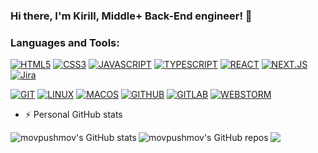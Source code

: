 ### Hi there, I'm Kirill, Middle+ Back-End engineer! 👋

### Languages and Tools:

[![HTML5](https://img.shields.io/badge/HTML5-grey.svg?style=for-the-badge&logo=HTML5)](#)
[![CSS3](https://img.shields.io/badge/CSS3-grey.svg?style=for-the-badge&logo=CSS3)](#)
[![JAVASCRIPT](https://img.shields.io/badge/-JavaScript-grey?style=for-the-badge&logo=JavaScript&logoColor=E9D54D)](#)
[![TYPESCRIPT](https://img.shields.io/badge/-TypeScript-grey?style=for-the-badge&logo=TypeScript&logoColor=3178c6)](#)
[![REACT](https://img.shields.io/badge/-React-grey?style=for-the-badge&logo=React&logoColor=3178c6)](#)
[![NEXT.JS](https://img.shields.io/badge/-NextJS-grey?style=for-the-badge&logo=NextJS&logoColor=3178c6)](#)
[![Jira](https://img.shields.io/badge/-Jira-grey?style=for-the-badge&logo=Jira&logoColor=3178c6)](#)

[![GIT](https://img.shields.io/badge/-Git-grey.svg?style=for-the-badge&logo=Git)](#)
[![LINUX](https://img.shields.io/badge/-Linux-grey.svg?style=for-the-badge&logo=Linux)](#)
[![MACOS](https://img.shields.io/badge/MacOS-grey.svg?style=for-the-badge&logo=Macos)](#)
[![GITHUB](https://img.shields.io/badge/-Github-grey.svg?style=for-the-badge&logo=Github)](#)
[![GITLAB](https://img.shields.io/badge/-Gitlab-grey.svg?style=for-the-badge&logo=Gitlab)](#)
[![WEBSTORM](https://img.shields.io/badge/Webstorm-grey.svg?style=for-the-badge&logo=Webstorm)](#)

- :zap: Personal GitHub stats

<img align="left" alt="movpushmov's GitHub stats" src="https://github-readme-stats.asklar.vercel.app/api?username=White656&show_icons=true&hide_border=true" />
<img align="left" alt="movpushmov's GitHub repos" src="https://github-readme-stats.asklar.vercel.app/api/top-langs?username=White656&hide_border=true" />

<img src="https://user-images.githubusercontent.com/49155506/136664698-49d3249c-2ef2-450a-a879-e8ae4a0f13c3.gif"/>

